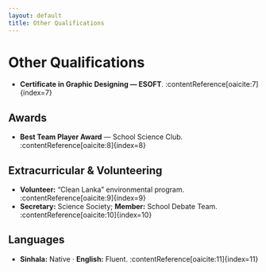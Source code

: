 ```yaml
---
layout: default
title: Other Qualifications
---
```


# Other Qualifications 
- **Certificate in Graphic Designing — ESOFT**. :contentReference[oaicite:7]{index=7}

## Awards
- **Best Team Player Award** — School Science Club. :contentReference[oaicite:8]{index=8}

## Extracurricular & Volunteering
- **Volunteer:** “Clean Lanka” environmental program. :contentReference[oaicite:9]{index=9}  
- **Secretary:** Science Society; **Member:** School Debate Team. :contentReference[oaicite:10]{index=10}

## Languages
- **Sinhala:** Native · **English:** Fluent. :contentReference[oaicite:11]{index=11}
